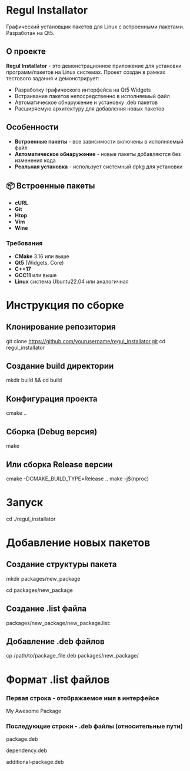 # Regul Installator

Графический установщик пакетов для Linux с встроенными пакетами. Разработан на Qt5.

## О проекте

**Regul Installator** - это демонстрационное приложение для установки программ/пакетов на Linux системах. Проект создан в рамках тестового задания и демонстрирует:

- Разработку графического интерфейса на Qt5 Widgets
- Встраивание пакетов непосредственно в исполняемый файл
- Автоматическое обнаружение и установку .deb пакетов
- Расширяемую архитектуру для добавления новых пакетов

## Особенности

- **Встроенные пакеты** - все зависимости включены в исполняемый файл
- **Автоматическое обнаружение** - новые пакеты добавляются без изменения кода
- **Реальная установка** - использует системный dpkg для установки

## 📦 Встроенные пакеты

- **cURL**
- **Git**
- **Htop**
- **Vim**
- **Wine**

### Требования

- **CMake** 3.16 или выше
- **Qt5** (Widgets, Core)
- **C++17**
- **GCC11** или выше
- **Linux** система Ubuntu22.04 или аналогичная

# Инструкция по сборке

## Клонирование репозитория
git clone https://github.com/yourusername/regul_installator.git
cd regul_installator

## Создание build директории
mkdir build && cd build

## Конфигурация проекта
cmake ..

## Сборка (Debug версия)
make

## Или сборка Release версии
cmake -DCMAKE_BUILD_TYPE=Release ..
make -j$(nproc)

# Запуск
cd ./regul_installator

# Добавление новых пакетов

## Создание структуры пакета
mkdir packages/new_package

cd packages/new_package

## Создание .list файла
packages/new_package/new_package.list:


## Добавление .deb файлов
cp /path/to/package_file.deb packages/new_package/

# Формат .list файлов
### Первая строка - отображаемое имя в интерфейсе
My Awesome Package

### Последующие строки - .deb файлы (относительные пути)
package.deb

dependency.deb

additional-package.deb
